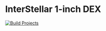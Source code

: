 # InterStellar 1-inch DEX

[![Build Projects](https://github.com/0xGeorgii/interstellar/actions/workflows/build.yml/badge.svg)](https://github.com/0xGeorgii/interstellar/actions/workflows/build.yml)
